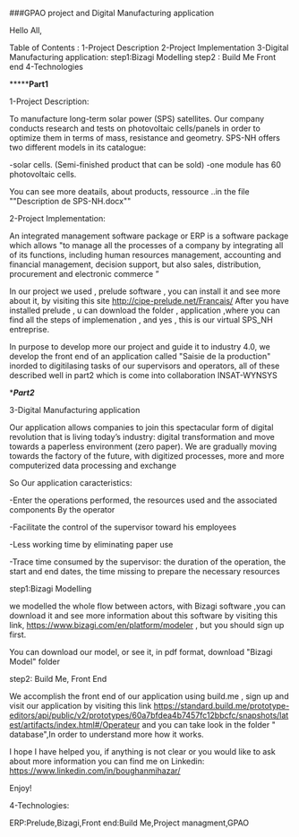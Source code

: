  
###GPAO project and Digital Manufacturing application


Hello All, 

Table of Contents :
1-Project Description
2-Project Implementation
3-Digital Manufacturing application:
    step1:Bizagi Modelling 
    step2 : Build Me Front end 
4-Technologies
      

***********************************Part1******************************

1-Project Description:

 To manufacture long-term solar power (SPS) satellites. Our company conducts research and tests on photovoltaic cells/panels in order to optimize them in terms of mass, resistance and geometry.
SPS-NH offers two different models in its catalogue:

-solar cells. (Semi-finished product that can be sold)
-one module has 60 photovoltaic cells.

You can see more deatails, about products, ressource ..in the file ""Description de SPS-NH.docx""



2-Project Implementation:


An integrated management software package or ERP  is a software package which allows "to manage all the processes of a company by integrating all of its functions, including human resources management, accounting and financial management, decision support, but also sales, distribution, procurement and electronic commerce ” 

In our project we used , prelude software  , you  can install it and see more about it, by visiting this site http://cipe-prelude.net/Francais/ 
After you have installed prelude , u can download the folder , application ,where you can  find all the steps of implemenation , and yes , this is our virtual SPS_NH entreprise. 

In purpose to develop more our project and guide it to industry 4.0, we develop the front end of an application called "Saisie de la production" inorded to digitilasing tasks of our supervisors and operators, all of these described well in part2 which is come into collaboration INSAT-WYNSYS

**********************************Part2*********************************

 3-Digital Manufacturing application

Our application  allows companies to join this spectacular form of digital revolution that  is living today’s industry: digital transformation and move towards a paperless environment (zero paper). 
We are gradually moving towards the factory of the future, with digitized processes, more and more computerized data processing and exchange

So Our application caracteristics:

-Enter the operations performed, the resources used and the associated components By the operator

-Facilitate the control of the supervisor toward his employees 

-Less working time by eliminating paper use

-Trace time consumed by the supervisor: the duration of the operation, the start and end dates, the time missing to prepare the necessary resources

step1:Bizagi Modelling 

we modelled the whole flow between actors, with Bizagi software ,you can download it and see more information about this software by visiting this link,
https://www.bizagi.com/en/platform/modeler , but you should sign up first. 
 
You can download our model, or see it, in pdf format, download "Bizagi Model" folder 

step2: Build Me, Front End 

We accomplish  the front end of our application  using build.me , sign up and visit our application by visiting this link https://standard.build.me/prototype-editors/api/public/v2/prototypes/60a7bfdea4b7457fc12bbcfc/snapshots/latest/artifacts/index.html#/Operateur and you can take look in the folder " database",In order to understand more how it works.




I hope I have helped you, if anything is not clear or you would like to ask about more information you can find me on Linkedin: https://www.linkedin.com/in/boughanmihazar/

Enjoy!

4-Technologies:

ERP:Prelude,Bizagi,Front end:Build Me,Project managment,GPAO  




